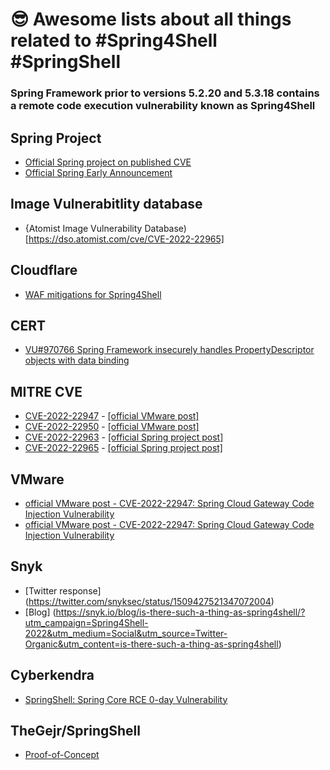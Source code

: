 # 😎 Awesome lists about all things related to #Spring4Shell #SpringShell

### Spring Framework prior to versions 5.2.20 and 5.3.18 contains a remote code execution vulnerability known as Spring4Shell

## Spring Project
* [Official Spring project on published CVE](https://spring.io/blog/2022/03/29/cve-report-published-for-spring-cloud-function)
* [Official Spring Early Announcement](https://spring.io/blog/2022/03/31/spring-framework-rce-early-announcement)

## Image Vulnerabitlity database
* {Atomist Image Vulnerability Database)[https://dso.atomist.com/cve/CVE-2022-22965]

## Cloudflare
* [WAF mitigations for Spring4Shell ](https://blog.cloudflare.com/waf-mitigations-sping4shell/)

## CERT 
* [VU#970766 Spring Framework insecurely handles PropertyDescriptor objects with data binding](https://www.kb.cert.org/vuls/id/970766)

## MITRE CVE
* [CVE-2022-22947](https://cve.mitre.org/cgi-bin/cvename.cgi?name=CVE-2022-22947) - [[official VMware post]](https://tanzu.vmware.com/security/cve-2022-22947)
* [CVE-2022-22950](https://cve.mitre.org/cgi-bin/cvename.cgi?name=CVE-2022-22950) - [[official VMware post]](https://tanzu.vmware.com/security/cve-2022-22947)
* [CVE-2022-22963](https://cve.mitre.org/cgi-bin/cvename.cgi?name=CVE-2022-CVE-2022-22963) - [[official Spring project post] ](https://spring.io/blog/2022/03/29/cve-report-published-for-spring-cloud-function)
* [CVE-2022-22965](https://cve.mitre.org/cgi-bin/cvename.cgi?name=CVE-2022-22965) - [[official Spring project post]](https://spring.io/blog/2022/03/31/spring-framework-rce-early-announcement)

## VMware
* [official VMware post - CVE-2022-22947: Spring Cloud Gateway Code Injection Vulnerability ](https://tanzu.vmware.com/security/cve-2022-22947)
* [official VMware post - CVE-2022-22947: Spring Cloud Gateway Code Injection Vulnerability](https://tanzu.vmware.com/security/cve-2022-22947)

## Snyk
* [Twitter response] (https://twitter.com/snyksec/status/1509427521347072004)
* [Blog] (https://snyk.io/blog/is-there-such-a-thing-as-spring4shell/?utm_campaign=Spring4Shell-2022&utm_medium=Social&utm_source=Twitter-Organic&utm_content=is-there-such-a-thing-as-spring4shell)

## Cyberkendra
* [SpringShell: Spring Core RCE 0-day Vulnerability](https://www.cyberkendra.com/2022/03/springshell-rce-0-day-vulnerability.html?m=1)

## TheGejr/SpringShell
* [Proof-of-Concept](https://github.com/TheGejr/SpringShell)





